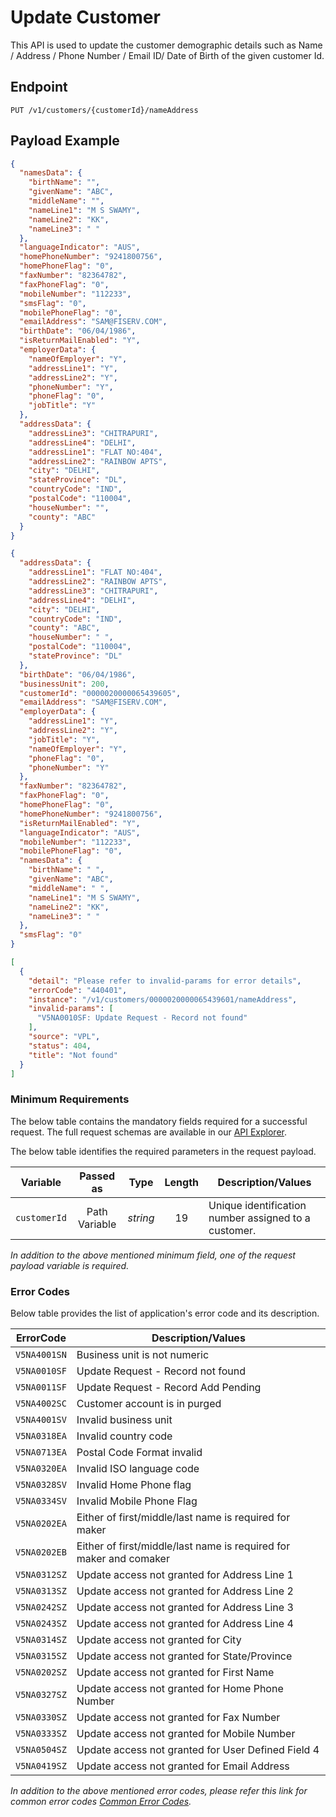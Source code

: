 # Update Customer

This API is used to update the customer demographic details such as Name / Address / Phone Number / Email ID/ Date of Birth of the given customer Id.

## Endpoint

`PUT /v1/customers/{customerId}/nameAddress`

## Payload Example

<!--
type: tab
titles: Request, Response, Error
-->

```json
{
  "namesData": {
    "birthName": "",
    "givenName": "ABC",
    "middleName": "",
    "nameLine1": "M S SWAMY",
    "nameLine2": "KK",
    "nameLine3": " "
  },
  "languageIndicator": "AUS",
  "homePhoneNumber": "9241800756",
  "homePhoneFlag": "0",
  "faxNumber": "82364782",
  "faxPhoneFlag": "0",
  "mobileNumber": "112233",
  "smsFlag": "0",
  "mobilePhoneFlag": "0",
  "emailAddress": "SAM@FISERV.COM",
  "birthDate": "06/04/1986",
  "isReturnMailEnabled": "Y",
  "employerData": {
    "nameOfEmployer": "Y",
    "addressLine1": "Y",
    "addressLine2": "Y",
    "phoneNumber": "Y",
    "phoneFlag": "0",
    "jobTitle": "Y"
  },
  "addressData": {
    "addressLine3": "CHITRAPURI",
    "addressLine4": "DELHI",
    "addressLine1": "FLAT NO:404",
    "addressLine2": "RAINBOW APTS",
    "city": "DELHI",
    "stateProvince": "DL",
    "countryCode": "IND",
    "postalCode": "110004",
    "houseNumber": "",
    "county": "ABC"
  }
}
```

<!--
type: tab
--> 

```json
{
  "addressData": {
    "addressLine1": "FLAT NO:404",
    "addressLine2": "RAINBOW APTS",
    "addressLine3": "CHITRAPURI",
    "addressLine4": "DELHI",
    "city": "DELHI",
    "countryCode": "IND",
    "county": "ABC",
    "houseNumber": " ",
    "postalCode": "110004",
    "stateProvince": "DL"
  },
  "birthDate": "06/04/1986",
  "businessUnit": 200,
  "customerId": "0000020000065439605",
  "emailAddress": "SAM@FISERV.COM",
  "employerData": {
    "addressLine1": "Y",
    "addressLine2": "Y",
    "jobTitle": "Y",
    "nameOfEmployer": "Y",
    "phoneFlag": "0",
    "phoneNumber": "Y"
  },
  "faxNumber": "82364782",
  "faxPhoneFlag": "0",
  "homePhoneFlag": "0",
  "homePhoneNumber": "9241800756",
  "isReturnMailEnabled": "Y",
  "languageIndicator": "AUS",
  "mobileNumber": "112233",
  "mobilePhoneFlag": "0",
  "namesData": {
    "birthName": " ",
    "givenName": "ABC",
    "middleName": " ",
    "nameLine1": "M S SWAMY",
    "nameLine2": "KK",
    "nameLine3": " "
  },
  "smsFlag": "0"
}
```

<!--
type: tab
--> 

```json
[
  {
    "detail": "Please refer to invalid-params for error details",
    "errorCode": "440401",
    "instance": "/v1/customers/0000020000065439601/nameAddress",
    "invalid-params": [
      "V5NA0010SF: Update Request - Record not found"
    ],
    "source": "VPL",
    "status": 404,
    "title": "Not found"
  }
]
```

<!-- type: tab-end -->
### Minimum Requirements

The below table contains the mandatory fields required for a successful request. The full request schemas are available in our [API Explorer](../api/?type=put&path=/v1/customers/{customerId}/nameAddress).

The below table identifies the required parameters in the request payload.

| Variable | Passed as | Type | Length | Description/Values |
| -------- | :-------: | :--: | :------------: | ------------------ |
| `customerId` | Path Variable | *string* | 19 | Unique identification number assigned to a customer. |

*In addition to the above mentioned minimum field, one of the request payload variable is required.*

### Error Codes

Below table provides the list of application's error code and its description.

| ErrorCode |  Description/Values |
| --------  | ------------------ |
|`V5NA4001SN` | Business unit is not numeric |
|`V5NA0010SF` | Update Request - Record not found |
|`V5NA0011SF` | Update Request - Record Add Pending |
|`V5NA4002SC` | Customer account is in purged |
|`V5NA4001SV` | Invalid business unit |  
|`V5NA0318EA` | Invalid  country  code |
|`V5NA0713EA` | Postal Code Format invalid |
|`V5NA0320EA` | Invalid  ISO language code |
|`V5NA0328SV` | Invalid Home Phone flag |
|`V5NA0334SV` | Invalid  Mobile Phone Flag |
|`V5NA0202EA` | Either of first/middle/last name is required for maker |
|`V5NA0202EB` | Either of first/middle/last name is required for maker and comaker |
|`V5NA0312SZ` | Update access not granted for Address Line 1 |
|`V5NA0313SZ` | Update access not granted for Address Line 2 |
|`V5NA0242SZ` | Update access not granted for Address Line 3 |
|`V5NA0243SZ` | Update access not granted for Address Line 4 |
|`V5NA0314SZ` | Update access not granted for City |
|`V5NA0315SZ` | Update access not granted for State/Province |
|`V5NA0202SZ` | Update access not granted for First Name |
|`V5NA0327SZ` | Update access not granted for Home Phone Number |
|`V5NA0330SZ` | Update access not granted for Fax Number |
|`V5NA0333SZ` | Update access not granted for Mobile Number |
|`V5NA0504SZ` | Update access not granted for User Defined Field 4 |
|`V5NA0419SZ` | Update access not granted for Email Address |

*In addition to the above mentioned error codes, please refer this link for common error codes [Common Error Codes](?path=docs/Common_Error_Code.md).*